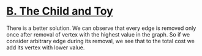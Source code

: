 # [B. The Child and Toy](https://codeforces.com/group/dnrswkaLnn/contest/403382/problem/B)

There is a better solution. We can observe that every edge is removed only once after removal of
vertex with the highest value in the graph. So if we consider arbitrary edge during its removal,
we see that to the total cost we add its vertex with lower value.

